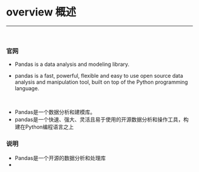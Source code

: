# overview 概述

--------

<br>

### 官网
- Pandas is a data analysis and modeling library.

- pandas is a fast, powerful, flexible and easy to use open source data analysis and manipulation tool, built on top of the Python programming language.

<br>

- Pandas是一个数据分析和建模库。
- pandas是一个快速、强大、灵活且易于使用的开源数据分析和操作工具，构建在Python编程语言之上


### 说明
- Pandas是一个开源的数据分析和处理库
- 